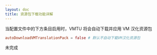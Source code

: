 ```yaml
---
layout: doc
title: 资源包下载功能详解
---
```


当配置文件中的下方条目启用时，VMTU 将会自动下载并应用 VM 汉化资源包

```toml
autoDownloadVMTranslationPack = false # 默认不自动下载VM汉化资源包
```

未完成
